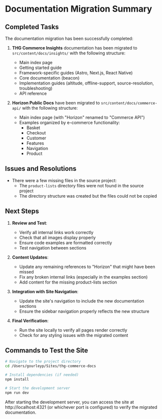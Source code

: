 # Documentation Migration Summary

## Completed Tasks

The documentation migration has been successfully completed:

1. **THG Commerce Insights** documentation has been migrated to `src/content/docs/insights/` with the following structure:
   - Main index page
   - Getting started guide
   - Framework-specific guides (Astro, Next.js, React Native)
   - Core documentation (beacon)
   - Implementation guides (altitude, offline-support, source-resolution, troubleshooting)
   - API reference

2. **Horizon Public Docs** have been migrated to `src/content/docs/commerce-api/` with the following structure:
   - Main index page (with "Horizon" renamed to "Commerce API")
   - Examples organized by e-commerce functionality:
     - Basket
     - Checkout
     - Customer
     - Features
     - Navigation
     - Product

## Issues and Resolutions

- There were a few missing files in the source project:
  - The `product-lists` directory files were not found in the source project
  - The directory structure was created but the files could not be copied

## Next Steps

1. **Review and Test**:
   - Verify all internal links work correctly
   - Check that all images display properly
   - Ensure code examples are formatted correctly
   - Test navigation between sections

2. **Content Updates**:
   - Update any remaining references to "Horizon" that might have been missed
   - Fix any broken internal links (especially in the examples section)
   - Add content for the missing product-lists section

3. **Integration with Site Navigation**:
   - Update the site's navigation to include the new documentation sections
   - Ensure the sidebar navigation properly reflects the new structure

4. **Final Verification**:
   - Run the site locally to verify all pages render correctly
   - Check for any styling issues with the migrated content

## Commands to Test the Site

```bash
# Navigate to the project directory
cd /Users/gourleyp/Sites/thg-commerce-docs

# Install dependencies (if needed)
npm install

# Start the development server
npm run dev
```

After starting the development server, you can access the site at http://localhost:4321 (or whichever port is configured) to verify the migrated documentation.